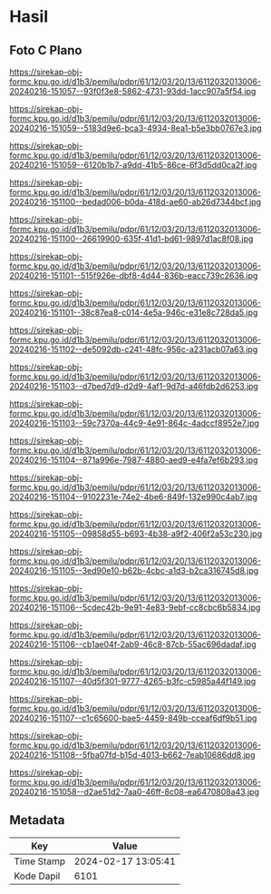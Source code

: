 # Hasil

## Foto C Plano

https://sirekap-obj-formc.kpu.go.id/d1b3/pemilu/pdpr/61/12/03/20/13/6112032013006-20240216-151057--93f0f3e8-5862-4731-93dd-1acc907a5f54.jpg

https://sirekap-obj-formc.kpu.go.id/d1b3/pemilu/pdpr/61/12/03/20/13/6112032013006-20240216-151059--5183d9e6-bca3-4934-8ea1-b5e3bb0767e3.jpg

https://sirekap-obj-formc.kpu.go.id/d1b3/pemilu/pdpr/61/12/03/20/13/6112032013006-20240216-151059--6120b1b7-a9dd-41b5-86ce-6f3d5dd0ca2f.jpg

https://sirekap-obj-formc.kpu.go.id/d1b3/pemilu/pdpr/61/12/03/20/13/6112032013006-20240216-151100--bedad006-b0da-418d-ae60-ab26d7344bcf.jpg

https://sirekap-obj-formc.kpu.go.id/d1b3/pemilu/pdpr/61/12/03/20/13/6112032013006-20240216-151100--26619900-635f-41d1-bd61-9897d1ac8f08.jpg

https://sirekap-obj-formc.kpu.go.id/d1b3/pemilu/pdpr/61/12/03/20/13/6112032013006-20240216-151101--515f926e-dbf8-4d44-836b-eacc739c2636.jpg

https://sirekap-obj-formc.kpu.go.id/d1b3/pemilu/pdpr/61/12/03/20/13/6112032013006-20240216-151101--38c87ea8-c014-4e5a-946c-e31e8c728da5.jpg

https://sirekap-obj-formc.kpu.go.id/d1b3/pemilu/pdpr/61/12/03/20/13/6112032013006-20240216-151102--de5092db-c241-48fc-956c-a231acb07a63.jpg

https://sirekap-obj-formc.kpu.go.id/d1b3/pemilu/pdpr/61/12/03/20/13/6112032013006-20240216-151103--d7bed7d9-d2d9-4af1-9d7d-a46fdb2d6253.jpg

https://sirekap-obj-formc.kpu.go.id/d1b3/pemilu/pdpr/61/12/03/20/13/6112032013006-20240216-151103--59c7370a-44c9-4e91-864c-4adccf8952e7.jpg

https://sirekap-obj-formc.kpu.go.id/d1b3/pemilu/pdpr/61/12/03/20/13/6112032013006-20240216-151104--871a996e-7987-4880-aed9-e4fa7ef6b293.jpg

https://sirekap-obj-formc.kpu.go.id/d1b3/pemilu/pdpr/61/12/03/20/13/6112032013006-20240216-151104--9102231e-74e2-4be6-849f-132e990c4ab7.jpg

https://sirekap-obj-formc.kpu.go.id/d1b3/pemilu/pdpr/61/12/03/20/13/6112032013006-20240216-151105--09858d55-b693-4b38-a9f2-406f2a53c230.jpg

https://sirekap-obj-formc.kpu.go.id/d1b3/pemilu/pdpr/61/12/03/20/13/6112032013006-20240216-151105--3ed90e10-b62b-4cbc-a1d3-b2ca316745d8.jpg

https://sirekap-obj-formc.kpu.go.id/d1b3/pemilu/pdpr/61/12/03/20/13/6112032013006-20240216-151106--5cdec42b-9e91-4e83-9ebf-cc8cbc6b5834.jpg

https://sirekap-obj-formc.kpu.go.id/d1b3/pemilu/pdpr/61/12/03/20/13/6112032013006-20240216-151106--cb1ae04f-2ab9-46c8-87cb-55ac696dadaf.jpg

https://sirekap-obj-formc.kpu.go.id/d1b3/pemilu/pdpr/61/12/03/20/13/6112032013006-20240216-151107--40d5f301-9777-4265-b3fc-c5985a44f149.jpg

https://sirekap-obj-formc.kpu.go.id/d1b3/pemilu/pdpr/61/12/03/20/13/6112032013006-20240216-151107--c1c65600-bae5-4459-849b-cceaf6df9b51.jpg

https://sirekap-obj-formc.kpu.go.id/d1b3/pemilu/pdpr/61/12/03/20/13/6112032013006-20240216-151108--5fba07fd-b15d-4013-b662-7eab10686dd8.jpg

https://sirekap-obj-formc.kpu.go.id/d1b3/pemilu/pdpr/61/12/03/20/13/6112032013006-20240216-151058--d2ae51d2-7aa0-46ff-8c08-ea6470808a43.jpg


## Metadata

| Key        | Value               |
| ---------- | ------------------- |
| Time Stamp | 2024-02-17 13:05:41 |
| Kode Dapil | 6101                |



